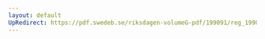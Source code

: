 ```yaml
---
layout: default
UpRedirect: https://pdf.swedeb.se/riksdagen-volumeG-pdf/199091/reg_199091/reg_199091_0453.pdf
---
```

